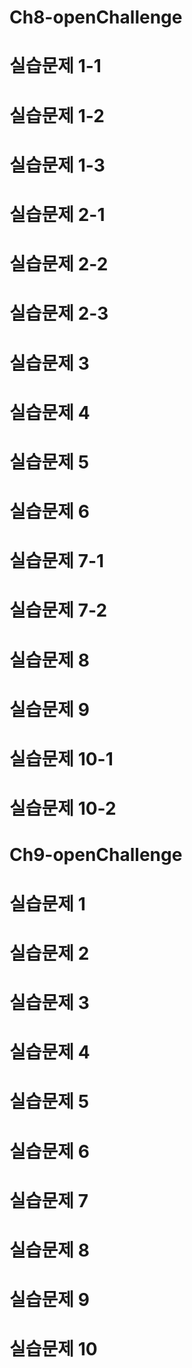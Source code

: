 # Ch8-openChallenge
# 실습문제 1-1
# 실습문제 1-2
# 실습문제 1-3
# 실습문제 2-1
# 실습문제 2-2
# 실습문제 2-3
# 실습문제 3
# 실습문제 4
# 실습문제 5
# 실습문제 6
# 실습문제 7-1
# 실습문제 7-2
# 실습문제 8
# 실습문제 9
# 실습문제 10-1
# 실습문제 10-2

# Ch9-openChallenge
# 실습문제 1
# 실습문제 2
# 실습문제 3
# 실습문제 4
# 실습문제 5
# 실습문제 6
# 실습문제 7
# 실습문제 8
# 실습문제 9
# 실습문제 10
